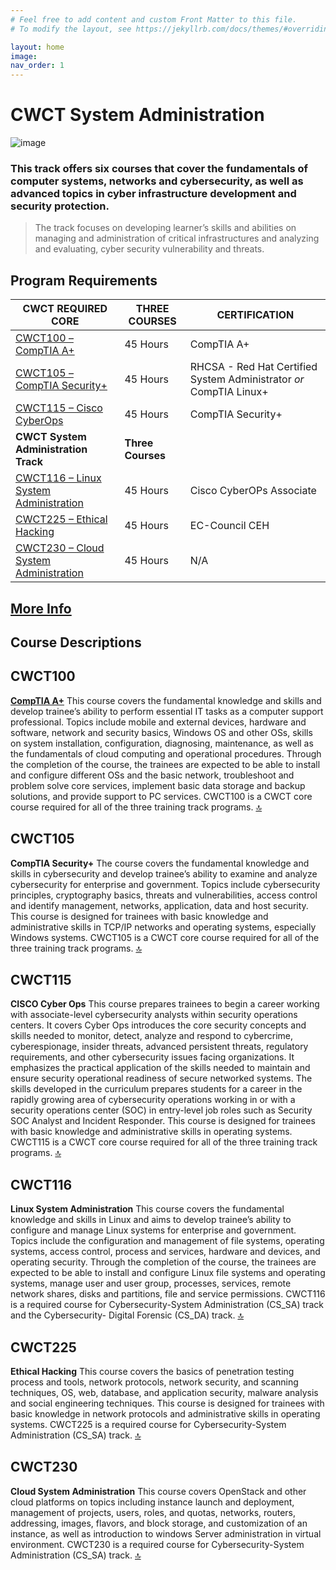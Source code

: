 ```yaml
---
# Feel free to add content and custom Front Matter to this file.
# To modify the layout, see https://jekyllrb.com/docs/themes/#overriding-theme-defaults

layout: home
image:
nav_order: 1
---
```

# CWCT System Administration

![image](https://user-images.githubusercontent.com/63247801/134220248-3ebfa24f-a2dd-4dc7-ab2e-d30bc2c95070.png)



### This track offers six courses that cover the fundamentals of computer systems, networks and cybersecurity, as well as advanced topics in cyber infrastructure development and security protection.

> The track focuses on developing learner’s skills and abilities on managing and administration of critical infrastructures and analyzing and evaluating, cyber security vulnerability and threats.

## Program Requirements

| CWCT REQUIRED CORE                                | THREE COURSES     | CERTIFICATION                                                       |
|---------------------------------------------------|-------------------|---------------------------------------------------------------------|
| [CWCT100 – CompTIA A+](#CWCT100)                  | 45 Hours          | CompTIA A+                                                          |
| [CWCT105 – CompTIA Security+](#CWCT105)           | 45 Hours          | RHCSA - Red Hat Certified System Administrator  *or* CompTIA Linux+ |
| [CWCT115 – Cisco CyberOps](#CWCT115)              | 45 Hours          | CompTIA Security+                                                   |
|        **CWCT System Administration Track**       | **Three Courses** |                                                                     |
| [CWCT116 – Linux System Administration](#CWCT116) | 45 Hours          | Cisco CyberOPs Associate                                            |
| [CWCT225 – Ethical Hacking](#CWCT225)             | 45 Hours          | EC-Council CEH                                                      |
| [CWCT230 – Cloud System Administration](#CWCT230) | 45 Hours          | N/A                                                                 |

## [More Info](https://www.caecommunity.org/sites/default/files/Purdue%20Northwest%20AI-Cybersecurity%20Workforce%2012_1_20.pdf)

## Course Descriptions

## CWCT100
**[CompTIA A+](#)** This course covers the fundamental knowledge and skills and develop trainee’s ability to perform essential IT tasks as a computer support professional. Topics include mobile and external devices, hardware and software, network and security basics, Windows OS and other OSs, skills on system installation, configuration, diagnosing, maintenance, as well as the fundamentals of cloud computing and operational procedures. Through the completion of the course, the trainees are expected to be able to install and configure different OSs and the basic network, troubleshoot and problem solve core services, implement basic data storage and backup solutions, and provide support to PC services. CWCT100 is a CWCT core course required for all of the three training track programs.
[:top:](#program-requirements)

## CWCT105
**CompTIA Security+** The course covers the fundamental knowledge and skills in cybersecurity and develop trainee’s ability to examine and analyze cybersecurity for enterprise and government. Topics include cybersecurity principles, cryptography basics, threats and vulnerabilities, access control and identify management, networks, application, data and host security. This course is designed for trainees with basic knowledge and administrative skills in TCP/IP networks and operating systems, especially Windows systems. CWCT105 is a CWCT core course required for all of the three training track programs.
[:top:](#program-requirements)

## CWCT115
**CISCO Cyber Ops** This course prepares trainees to begin a career working with associate-level cybersecurity analysts within security operations centers. It covers Cyber Ops introduces the core security concepts and skills needed to monitor, detect, analyze and respond to cybercrime, cyberespionage, insider threats, advanced persistent threats, regulatory requirements, and other cybersecurity issues facing organizations. It emphasizes the practical application of the skills needed to maintain and ensure security operational readiness of secure networked systems. The skills developed in the curriculum prepares students for a career in the rapidly growing area of cybersecurity operations working in or with a security operations center (SOC) in entry-level job roles such as Security SOC Analyst and Incident Responder. This course is designed for trainees with basic knowledge and administrative skills in operating systems. CWCT115 is a CWCT core course required for all of the three training track programs.
[:top:](#program-requirements)

## CWCT116
**Linux System Administration** This course covers the fundamental knowledge and skills in Linux and aims to develop trainee’s ability to configure and manage Linux systems for enterprise and government. Topics include the configuration and management of file systems, operating systems, access control, process and services, hardware and devices, and operating security. Through the completion of the course, the trainees are expected to be able to install and configure Linux file systems and operating systems, manage user and user group, processes, services, remote network shares, disks and partitions, file and service permissions. CWCT116 is a required course for Cybersecurity-System Administration (CS_SA) track and the Cybersecurity- Digital Forensic (CS_DA) track.
[:top:](#program-requirements)

## CWCT225
**Ethical Hacking** This course covers the basics of penetration testing process and tools, network protocols, network security, and scanning techniques, OS, web, database, and application security, malware analysis and social engineering techniques. This course is designed for trainees with basic knowledge in network protocols and administrative skills in operating systems. CWCT225 is a required course for Cybersecurity-System Administration (CS_SA) track.
[:top:](#program-requirements)

## CWCT230
**Cloud System Administration** This course covers OpenStack and other cloud platforms on topics including instance launch and deployment, management of projects, users, roles, and quotas, networks, routers, addressing, images, flavors, and block storage, and customization of an instance, as well as introduction to windows Server administration in virtual environment. CWCT230 is a required course for Cybersecurity-System Administration (CS_SA) track.
[:top:](#program-requirements)

